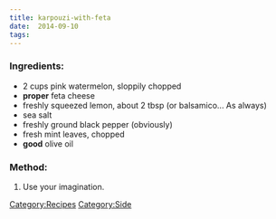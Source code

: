 ```yaml
---
title: karpouzi-with-feta
date:  2014-09-10
tags:
---
```

### Ingredients:

-   2 cups pink watermelon, sloppily chopped
-   **proper** feta cheese
-   freshly squeezed lemon, about 2 tbsp (or balsamico... As always)
-   sea salt
-   freshly ground black pepper (obviously)
-   fresh mint leaves, chopped
-   **good** olive oil

### Method:

1.  Use your imagination.

<Category:Recipes> <Category:Side>

